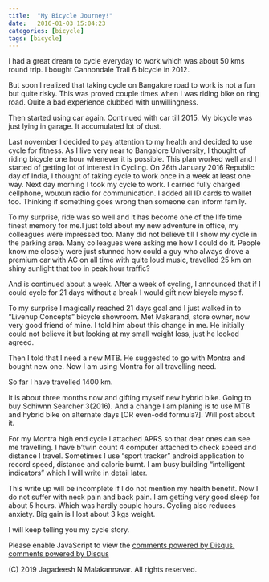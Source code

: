 ```yaml
---
title:  "My Bicycle Journey!"
date:   2016-01-03 15:04:23
categories: [bicycle]
tags: [bicycle]
---
```


I had a great dream to cycle everyday to work which was about 50 kms round
trip. I bought Cannondale Trail 6 bicycle in 2012.

But soon I realized that taking cycle on Bangalore road to work is not a fun
but quite risky. This was proved couple times when I was riding bike on ring
road. Quite a bad experience clubbed with unwillingness.

Then started using car again. Continued with car till 2015. My bicycle was
just lying in garage. It accumulated lot of dust.

Last november I decided to pay attention to my health and decided to use cycle
for fitness. As I live very near to Bangalore University, I thought of riding
bicycle one hour whenever it is possible. This plan worked well and I started
of getting lot of interest in Cycling. On 26th January 2016 Republic day of
India, I thought of taking cycle to work once in a week at least one way. Next
day morning I took my cycle to work. I carried fully charged cellphone, wouxun
radio for communication. I added all ID cards to wallet too. Thinking if
something goes wrong then someone can inform family.

To my surprise, ride was so well and it has become one of the life time finest
memory for me.I just told about my new adventure in office, my colleagues were
impressed too. Many did not believe till I show my cycle in the parking area.
Many colleagues were asking me how I could do it. People know me closely were
just stunned how could a guy who always drove a premium car with AC on all
time with quite loud music, travelled 25 km on shiny sunlight that too in peak
hour traffic?

And is continued about a week. After a week of cycling, I announced that if I
could cycle for 21 days without a break I would gift new bicycle myself.

To my surprise I magically reached 21 days goal and I just walked in to
“Livenup Concepts” bicycle showroom. Met Makarand, store owner, now very good
friend of mine. I told him about this change in me. He initially could not
believe it but looking at my small weight loss, just he looked agreed.

Then I told that I need a new MTB. He suggested to go with Montra and bought
new one. Now I am using Montra for all travelling need.

So far I have travelled 1400 km.

It is about three months now and gifting myself new hybrid bike. Going to buy
Schiwnn Searcher 3(2016). And a change I am planing is to use MTB and hybrid
bike on alternate days [OR even-odd formula?]. Will post about it.

For my Montra high end cycle I attached APRS so that dear ones can see me
travelling. I have b’twin count 4 computer attached to check speed and
distance I travel. Sometimes I use “sport tracker” android application to
record speed, distance and calorie burnt. I am busy building “intelligent
indicators” which I will write in detail later.

This write up will be incomplete if I do not mention my health benefit. Now I
do not suffer with neck pain and back pain. I am getting very good sleep for
about 5 hours. Which was hardly couple hours. Cycling also reduces anxiety.
Big gain is I lost about 3 kgs weight.

I will keep telling you my cycle story.

Please enable JavaScript to view the [comments powered by
Disqus.](http://disqus.com/?ref_noscript) [comments powered by
Disqus](http://disqus.com)

(C) 2019 Jagadeesh N Malakannavar. All rights reserved.
